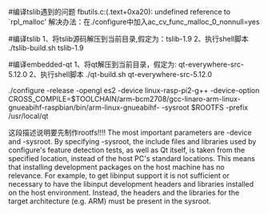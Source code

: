 #编译tslib遇到的问题
fbutils.c:(.text+0xa20): undefined reference to `rpl_malloc'
解决办法：在./configure中加入ac_cv_func_malloc_0_nonnull=yes

#编译tslib
1、将tslib源码解压到当前目录,假定为：tslib-1.9
2、执行shell脚本
    ./tslib-build.sh tslib-1.9

#编译embedded-qt
1、将qt解压到当前目录，假定为: qt-everywhere-src-5.12.0
2、执行shell脚本
    ./qt-build.sh qt-everywhere-src-5.12.0


./configure 
-release 
-opengl es2 
-device linux-rasp-pi2-g++ 
-device-option CROSS_COMPILE=$TOOLCHAIN/arm-bcm2708/gcc-linaro-arm-linux-gnueabihf-raspbian/bin/arm-linux-gnueabihf- 
-sysroot $ROOTFS 
-prefix /usr/local/qt

这段描述说明要先制作rootfs!!!!
The most important parameters are -device and -sysroot. By specifying -sysroot, the include files and libraries used by configure's feature detection tests, as well as Qt itself, is taken from the specified location, instead of the host PC's standard locations. This means that installing development packages on the host machine has no relevance. For example, to get libinput support it is not sufficient or necessary to have the libinput development headers and libraries installed on the host environment. Instead, the headers and the libraries for the target architecture (e.g. ARM) must be present in the sysroot.
